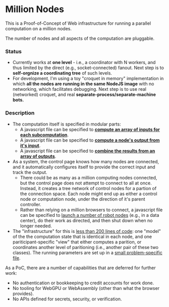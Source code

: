 # Million Nodes

This is a Proof-of-Concept of Web infrastructure for running a parallel computation on a million nodes.

The number of nodes and all aspects of the computation are pluggable.

### Status

- Currently works at **one level** - i.e., a coordinator with N workers, and thus limited by the direct (e.g., socket-connected) fanout. Next step is to **self-orgnize a coordinating tree** of such levels.
- For development, I'm using a toy "croquet in memory" implementation in which **all the nodes are running in the same NodeJS image** with no networking, which facilitates debugging. Next step is to use real (networked) croquet, and real **separate-process/separate-machine bots.**

### Description
- The computation itself is specified in modular parts:
  - A javascript file can be specified to [**compute an array of inputs for each subcomputation**](demo-prepare.mjs).
  - A javascript file can be specified to [**compute a node's output from it's input**](demo-compute.mjs).
  - A javascript file can be specified to [**combine the results from an array of outputs**](demo-collect.mjs).
- As a system, the control page knows how many nodes are connected, and it automatically configures itself to provide the correct input and track the output.
  - There could be as many as a million computing nodes connected, but the control page does not attempt to connect to all at once. Instead, it creates a tree network of control nodes for a partion of the connection space. Each node might end up as either a control node or computation node, under the direction of it's parent controller.
  - Rather than relying on a million browsers to connect, a javascript file can be specified to [launch a number of robot nodes](node-bots.mjs) (e.g., in a data center), do their work as directed, and then shut down when no longer needed.
- The "infrastructure" for this is [less than 200 lines of code](index.mjs): one "model" of the the computation state that is identical in each node, and one pariticipant-specific "view" that either computes a parition, or coordinates another level of paritioning (i.e., another pair of these two classes). The running parameters are set up in a [small problem-specific file](node-app.mjs).

As a PoC, there are a number of capabilities that are deferred for further work:

- No authentication or bookkeeping to credit accounts for work done.
- No tooling for WebGPU or WebAssembly (other than what the browser provides).
- No APIs defined for secrets, security, or verification.  



